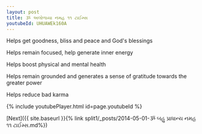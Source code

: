 ```yaml
---
layout: post
title: ૐ અલોળાયા નમહ ૧૧ ટાઈમ્સ
youtubeId: UHUAWEk160A
---
```

 
 
Helps get goodness, bliss and peace and God's blessings
 
Helps remain focused, help generate inner energy 
 
Helps boost physical and mental health 
 
Helps remain grounded and generates a sense of gratitude towards the greater power 
 
Helps reduce bad karma
 
 
 
 


{% include youtubePlayer.html id=page.youtubeId %}
 
[Next]({{ site.baseurl }}{% link  split1/_posts/2014-05-01-ૐ બહુ પ્રાધાન્ય નમહ ૧૧ ટાઈમ્સ.md%})
 
